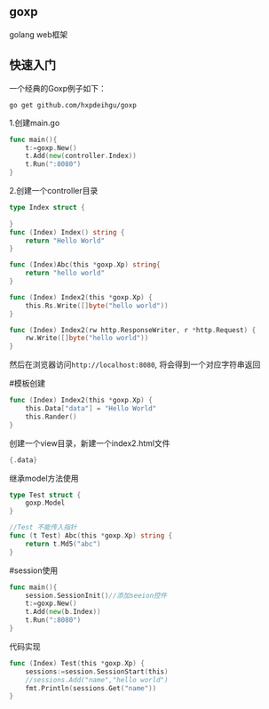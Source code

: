 ## goxp
golang web框架

## 快速入门

一个经典的Goxp例子如下：

``
go get github.com/hxpdeihgu/goxp
``

1.创建main.go
```go
func main(){
	t:=goxp.New()
	t.Add(new(controller.Index))
	t.Run(":8080")
}
```

2.创建一个controller目录
```go
type Index struct {
	
}
func (Index) Index() string {
	return "Hello World"
}
```
```go
func (Index)Abc(this *goxp.Xp) string{
	return "hello world"
}
```

```go
func (Index) Index2(this *goxp.Xp) {
    this.Rs.Write([]byte("hello world"))
}

func (Index) Index2(rw http.ResponseWriter, r *http.Request) {
    rw.Write([]byte("hello world"))
}
```
然后在浏览器访问`http://localhost:8080`, 将会得到一个对应字符串返回

#模板创建
```go
func (Index) Index2(this *goxp.Xp) {
    this.Data["data"] = "Hello World"
    this.Rander()
}
```
创建一个view目录，新建一个index2.html文件
```go
{.data}
```

继承model方法使用

```go
type Test struct {
	goxp.Model
}

//Test 不能传入指针
func (t Test) Abc(this *goxp.Xp) string {
	return t.Md5("abc")
}


````
#session使用
```go
func main(){
	session.SessionInit()//添加seeion控件
	t:=goxp.New()
	t.Add(new(b.Index))
	t.Run(":8080")
}
```
代码实现
```go
func (Index) Test(this *goxp.Xp) {
	sessions:=session.SessionStart(this)
	//sessions.Add("name","hello world")
	fmt.Println(sessions.Get("name"))
}
```



